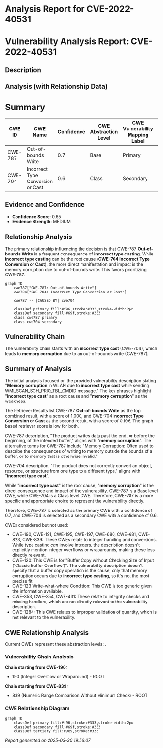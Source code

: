# Analysis Report for CVE-2022-40531

# Vulnerability Analysis Report: CVE-2022-40531

## Description



## Analysis (with Relationship Data)

# Summary
| CWE ID | CWE Name | Confidence | CWE Abstraction Level | CWE Vulnerability Mapping Label | CWE-Vulnerability Mapping Notes |
|---|---|---|---|---|---|
| CWE-787 | Out-of-bounds Write | 0.7 | Base |  Primary | Allowed |
| CWE-704 | Incorrect Type Conversion or Cast | 0.6 | Class | Secondary | Allowed-with-Review |

## Evidence and Confidence

*   **Confidence Score:** 0.65
*   **Evidence Strength:** MEDIUM

## Relationship Analysis
The primary relationship influencing the decision is that CWE-787 **Out-of-bounds Write** is a frequent consequence of **incorrect type casting**. While **incorrect type casting** can be the root cause (**CWE-704 Incorrect Type Conversion or Cast**), the more direct manifestation and impact is the memory corruption due to out-of-bounds write. This favors prioritizing CWE-787.

```mermaid
graph TD
    cwe787["CWE-787: Out-of-bounds Write"]
    cwe704["CWE-704: Incorrect Type Conversion or Cast"]

    cwe787 -- |CAUSED BY| cwe704

    classDef primary fill:#f96,stroke:#333,stroke-width:2px
    classDef secondary fill:#69f,stroke:#333
    class cwe787 primary
    class cwe704 secondary
```

## Vulnerability Chain
The vulnerability chain starts with an **incorrect type cast** (CWE-704), which leads to **memory corruption** due to an out-of-bounds write (CWE-787).

## Summary of Analysis
The initial analysis focused on the provided vulnerability description stating "**Memory corruption** in WLAN due to **incorrect type cast** while sending WMI_SCAN_SCH_PRIO_TBL_CMDID message." The key phrases highlight "**incorrect type cast**" as a root cause and "**memory corruption**" as the weakness.

The Retriever Results list CWE-787 **Out-of-bounds Write** as the top combined result, with a score of 1.000, and CWE-704 **Incorrect Type Conversion or Cast** as the second result, with a score of 0.196. The graph based retriever score is low for both.

CWE-787 description, "The product writes data past the end, or before the beginning, of the intended buffer," aligns with "**memory corruption**". The alternative terms for CWE-787 include "Memory Corruption: Often used to describe the consequences of writing to memory outside the bounds of a buffer, or to memory that is otherwise invalid."

CWE-704 description, "The product does not correctly convert an object, resource, or structure from one type to a different type," aligns with "**incorrect type cast**".

While "**incorrect type cast**" is the root cause, "**memory corruption**" is the direct consequence and impact of the vulnerability. CWE-787 is a Base level CWE, while CWE-704 is a Class level CWE. Therefore, CWE-787 is a more specific and appropriate choice to represent the vulnerability directly.

Therefore, CWE-787 is selected as the primary CWE with a confidence of 0.7, and CWE-704 is selected as a secondary CWE with a confidence of 0.6.

CWEs considered but not used:
*   CWE-190, CWE-191, CWE-195, CWE-197, CWE-680, CWE-681, CWE-823, CWE-839: These CWEs relate to integer handling and conversions. While type casting *can* involve integers, the description doesn't explicitly mention integer overflows or wraparounds, making these less directly relevant.
*   CWE-120: This CWE is for "Buffer Copy without Checking Size of Input ('Classic Buffer Overflow')". The vulnerability description doesn't specify that a buffer copy operation is the cause, only that memory corruption occurs due to **incorrect type casting**, so it's not the most precise fit.
*   CWE-123 Write-what-where Condition: This CWE is too generic given the information available.
*   CWE-353, CWE-354, CWE-431: These relate to integrity checks and missing handlers, which are not directly relevant to the vulnerability description.
*   CWE-1284: This CWE relates to improper validation of quantity, which is not relevant to the vulnerability.


## CWE Relationship Analysis

Current CWEs represent these abstraction levels: .


### Vulnerability Chain Analysis

**Chain starting from CWE-190:**
- 190 (Integer Overflow or Wraparound) - ROOT


**Chain starting from CWE-839:**
- 839 (Numeric Range Comparison Without Minimum Check) - ROOT



### CWE Relationship Diagram

```mermaid
graph TD
    classDef primary fill:#f96,stroke:#333,stroke-width:2px
    classDef secondary fill:#69f,stroke:#333
    classDef tertiary fill:#9e9,stroke:#333
```



*Report generated on 2025-03-30 19:56:07*
